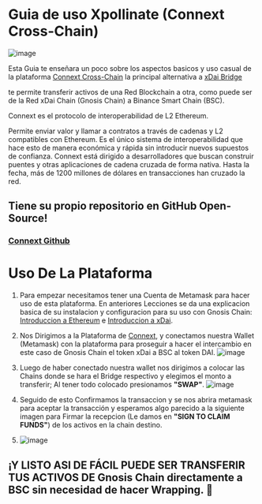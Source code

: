 # Guia de uso Xpollinate (Connext Cross-Chain)
![image](https://user-images.githubusercontent.com/103521166/165126092-57f72206-5f4d-44e1-92a7-4c8bda8c049d.png)


Esta Guia te enseñara un poco sobre los aspectos basicos y uso casual de la plataforma [Connext Cross-Chain](https://bridge.connext.network/) la principal alternativa a [xDai Bridge](https://omni.xdaichain.com/)

te permite transferir activos de una Red Blockchain a otra, como puede ser de la Red xDai Chain (Gnosis Chain) a Binance Smart Chain (BSC).

Connext es el protocolo de interoperabilidad de L2 Ethereum.

Permite enviar valor y llamar a contratos a través de cadenas y L2 compatibles con Ethereum. Es el único sistema de interoperabilidad que hace esto de manera económica y rápida sin introducir nuevos supuestos de confianza. Connext está dirigido a desarrolladores que buscan construir puentes y otras aplicaciones de cadena cruzada de forma nativa. Hasta la fecha, más de 1200 millones de dólares en transacciones han cruzado la red.

## Tiene su propio repositorio en GitHub Open-Source! 
### [Connext Github](https://github.com/CoinHippo-Labs/connext-bridge)
# Uso De La Plataforma
1. Para empezar necesitamos tener una Cuenta de Metamask para hacer uso de esta plataforma. En anteriores Lecciones se da una explicacion basica de su instalacion y configuracion para su uso con Gnosis Chain: [Introduccion a Ethereum](https://github.com/BlockDevsUnited/l-earn/blob/master/Lessons/Espa%C3%B1ol/Aprende_y_Gana/CryptoCurrencies/Ethereum/LCE1:Introduccion_a_Ethereum.md#Usando-Metamask) e [Introduccion a xDai](https://github.com/BlockDevsUnited/l-earn/blob/master/Lessons/Espa%C3%B1ol/Aprende_y_Gana/CryptoCurrencies/Ethereum/xDaiChain/LCEX1:Introduccion_a_xDaiChain.md#Usando-Metamask).

2. Nos Dirigimos a la Plataforma de [Connext](https://bridge.connext.network/), y conectamos nuestra Wallet (Metamask) con la plataforma para proseguir a hacer el intercambio en este caso de Gnosis Chain el token xDai a BSC al token DAI.
![image](https://user-images.githubusercontent.com/103521166/165129006-ba0e7444-5c99-4ca0-a9de-0b8137ec2029.png)
3. Luego de haber conectado nuestra wallet nos dirigimos a colocar las Chains donde se hara el Bridge respectivo y elegimos el monto a transferir; Al tener todo colocado presionamos **"SWAP"**.
![image](https://user-images.githubusercontent.com/103521166/165585007-0b67d43a-a4a9-44f5-b06e-845d19b35644.png)
4. Seguido de esto Confirmamos la transaccion y se nos abrira metamask para aceptar la transacción y esperamos algo parecido a la siguiente imagen para Firmar la recepcion (Le damos en **"SIGN TO CLAIM FUNDS"**) de los activos en la chain destino.
5. ![image](https://user-images.githubusercontent.com/103521166/165585959-6742f1e3-2776-4f14-a367-9074ddc9f377.png)
## ¡Y LISTO ASI DE FÁCIL PUEDE SER TRANSFERIR TUS ACTIVOS DE Gnosis Chain directamente a BSC sin necesidad de hacer Wrapping. 🤑
